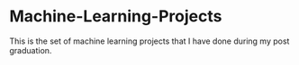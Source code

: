 # Machine-Learning-Projects
This is the set of machine learning projects that I have done during my post graduation.
